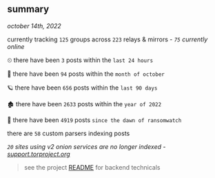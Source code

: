 
## summary
_october 14th, 2022_

currently tracking `125` groups across `223` relays & mirrors - _`75` currently online_

⏲ there have been `3` posts within the `last 24 hours`

🦈 there have been `94` posts within the `month of october`

🪐 there have been `656` posts within the `last 90 days`

🏚 there have been `2633` posts within the `year of 2022`

🦕 there have been `4919` posts `since the dawn of ransomwatch`

there are `58` custom parsers indexing posts

_`20` sites using v2 onion services are no longer indexed - [support.torproject.org](https://support.torproject.org/onionservices/v2-deprecation/)_

> see the project [README](https://github.com/joshhighet/ransomwatch#ransomwatch--) for backend technicals
